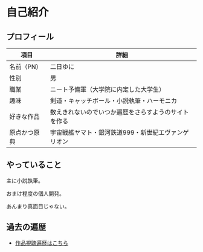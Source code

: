 # 自己紹介

## プロフィール

| 項目 | 詳細 |
|------|------|
| 名前（PN） | 二日ゆに |
| 性別 | 男 |
| 職業 | ニート予備軍（大学院に内定した大学生） |
| 趣味 | 剣道・キャッチボール・小説執筆・ハーモニカ |
| 好きな作品 | 数えきれないのでいつか遍歴をさらすようのサイトを作る |
| 原点かつ原典 | 宇宙戦艦ヤマト・銀河鉄道999・新世紀エヴァンゲリオン |

## やっていること

主に小説執筆。

おまけ程度の個人開発。

あんまり真面目じゃない。

## 過去の遍歴

- [作品視聴遍歴はこちら](./detail/history.md)
